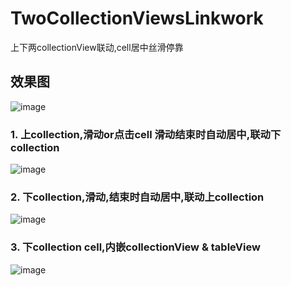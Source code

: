 # TwoCollectionViewsLinkwork
上下两collectionView联动,cell居中丝滑停靠

## 效果图
![image](https://github.com/wustzhy/TwoCollectionViewsLinkwork/commit/178ee2e6d142364e718d407fd3e9f21b2de65b29#diff-0878ed401383e5c1368e58fe03bc755b)

### 1. 上collection,滑动or点击cell 滑动结束时自动居中,联动下collection
![image](https://github.com/wustzhy/TwoCollectionViewsLinkwork/commit/0dd1c3cf270153d5ddad65261029a29900a9efa9#diff-0a5a54dff2ba1dc738caa401608c1208)

### 2. 下collection,滑动,结束时自动居中,联动上collection
![image](https://github.com/wustzhy/TwoCollectionViewsLinkwork/commit/0dd1c3cf270153d5ddad65261029a29900a9efa9#diff-08f78a8aa2e6be5ef59ceeb3889b7950)

### 3. 下collection cell,内嵌collectionView & tableView
![image](https://github.com/wustzhy/TwoCollectionViewsLinkwork/commit/0dd1c3cf270153d5ddad65261029a29900a9efa9#diff-1b66a5dba3e66d89a3a17551062cd2fc)
